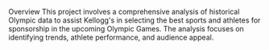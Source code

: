 Overview
This project involves a comprehensive analysis of historical Olympic data to assist Kellogg's in selecting the best sports and athletes for sponsorship in the upcoming Olympic Games. The analysis focuses on identifying trends, athlete performance, and audience appeal.



